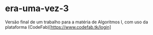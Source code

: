 # era-uma-vez-3

Versão final de um trabalho para a matéria de Algoritmos I, com uso da plataforma (CodeFab)[https://www.codefab.tk/login]
